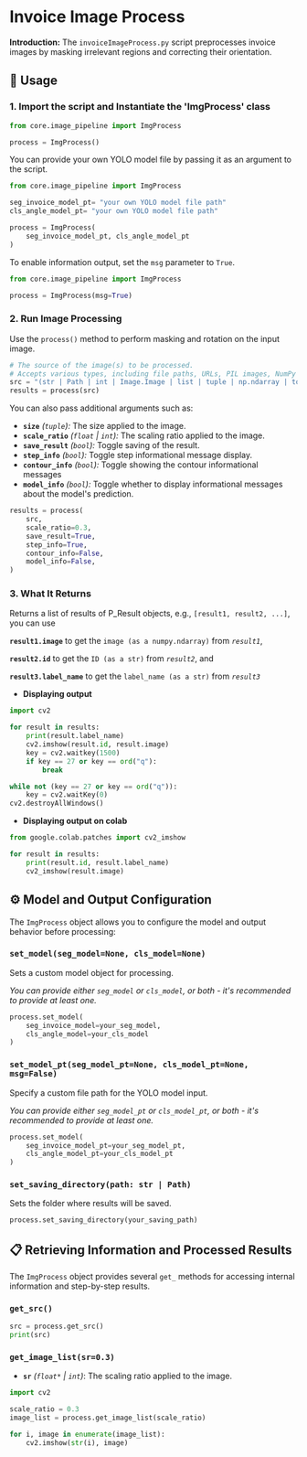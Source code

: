 # Invoice Image Process

**Introduction:** The `invoiceImageProcess.py` script preprocesses invoice images by masking irrelevant regions and correcting their orientation.

## 📖 Usage

### 1. Import the script and Instantiate the 'ImgProcess' class

```python
from core.image_pipeline import ImgProcess

process = ImgProcess()
```

You can provide your own YOLO model file by passing it as an argument to the script.

```python
from core.image_pipeline import ImgProcess

seg_invoice_model_pt= "your own YOLO model file path"
cls_angle_model_pt= "your own YOLO model file path"

process = ImgProcess(
    seg_invoice_model_pt, cls_angle_model_pt
)
```

To enable information output, set the `msg` parameter to `True`.

```python
from core.image_pipeline import ImgProcess

process = ImgProcess(msg=True)
``` 

### 2. Run Image Processing

Use the `process()` method to perform masking and rotation on the input image.

```python
# The source of the image(s) to be processed. 
# Accepts various types, including file paths, URLs, PIL images, NumPy arrays, and Torch tensors.
src = "(str | Path | int | Image.Image | list | tuple | np.ndarray | torch.Tensor)"
results = process(src)
```

You can also pass additional arguments such as:

- **`size`** *(`tuple`):*
The size applied to the image.
- **`scale_ratio`** *(`float` | `int`):*
The scaling ratio applied to the image.
- **`save_result`** *(`bool`):*
Toggle saving of the result.
- **`step_info`** *(`bool`):*
Toggle step informational message display.
- **`contour_info`** *(`bool`):*
Toggle showing the contour informational messages
- **`model_info`** *(`bool`):*
Toggle whether to display informational messages about the model's prediction.

```python
results = process(
    src,
    scale_ratio=0.3,
    save_result=True,
    step_info=True,
    contour_info=False,
    model_info=False,
)
```

### 3. What It Returns

Returns a list of results of P_Result objects, e.g., `[result1, result2, ...]`, 
you can use 

**`result1.image`** to get the `image (as a numpy.ndarray)` from *`result1`*, 

**`result2.id`** to get the `ID (as a str)` from *`result2`*, and 

**`result3.label_name`** to get the `label_name (as a str)` from *`result3`*

- **Displaying output**
```python
import cv2

for result in results:
    print(result.label_name)
    cv2.imshow(result.id, result.image)
    key = cv2.waitkey(1500)
    if key == 27 or key == ord("q"):
        break

while not (key == 27 or key == ord("q")):
    key = cv2.waitKey(0)
cv2.destroyAllWindows()
```
- **Displaying output on colab**
```python
from google.colab.patches import cv2_imshow

for result in results:
    print(result.id, result.label_name)
    cv2_imshow(result.image)
```

## ⚙️ Model and Output Configuration

The `ImgProcess` object allows you to configure the model and output behavior before processing:

### `set_model(seg_model=None, cls_model=None)`

Sets a custom model object for processing.

*You can provide either `seg_model` or `cls_model`, or both - it's recommended to provide at least one.*

```python
process.set_model(
    seg_invoice_model=your_seg_model,
    cls_angle_model=your_cls_model
)
```

### `set_model_pt(seg_model_pt=None, cls_model_pt=None, msg=False)`

Specify a custom file path for the YOLO model input.

*You can provide either `seg_model_pt` or `cls_model_pt`, or both - it's recommended to provide at least one.*

```python
process.set_model(
    seg_invoice_model_pt=your_seg_model_pt,
    cls_angle_model_pt=your_cls_model_pt
)
```

### `set_saving_directory(path: str | Path)`

Sets the folder where results will be saved.

```python
process.set_saving_directory(your_saving_path)
```

## 📋 Retrieving Information and Processed Results

The `ImgProcess` object provides several `get_` methods for accessing internal information and step-by-step results.

### `get_src()`

```python
src = process.get_src()
print(src)
```

### `get_image_list(sr=0.3)`
- **`sr`** *(`float*` | `int`)*: The scaling ratio applied to the image.

```python
import cv2

scale_ratio = 0.3
image_list = process.get_image_list(scale_ratio)

for i, image in enumerate(image_list):
    cv2.imshow(str(i), image)
```